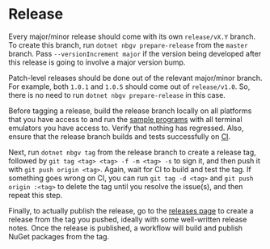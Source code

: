 # Release

Every major/minor release should come with its own `release/vX.Y` branch. To
create this branch, run `dotnet nbgv prepare-release` from the `master` branch.
Pass `--versionIncrement major` if the version being developed after this
release is going to involve a major version bump.

Patch-level releases should be done out of the relevant major/minor branch. For
example, both `1.0.1` and `1.0.5` should come out of `release/v1.0`. So, there
is no need to run `dotnet nbgv prepare-release` in this case.

Before tagging a release, build the release branch locally on all platforms that
you have access to and run the [sample programs](src/samples) with all terminal
emulators you have access to. Verify that nothing has regressed. Also, ensure
that the release branch builds and tests successfully on
[CI](https://github.com/vezel-dev/cathode/actions).

Next, run `dotnet nbgv tag` from the release branch to create a release tag,
followed by `git tag <tag> <tag> -f -m <tag> -s` to sign it, and then push it
with `git push origin <tag>`. Again, wait for CI to build and test the tag. If
something goes wrong on CI, you can run `git tag -d <tag>` and
`git push origin :<tag>` to delete the tag until you resolve the issue(s), and
then repeat this step.

Finally, to actually publish the release, go to the
[releases page](https://github.com/vezel-dev/cathode/releases) to create a
release from the tag you pushed, ideally with some well-written release notes.
Once the release is published, a workflow will build and publish NuGet packages
from the tag.
